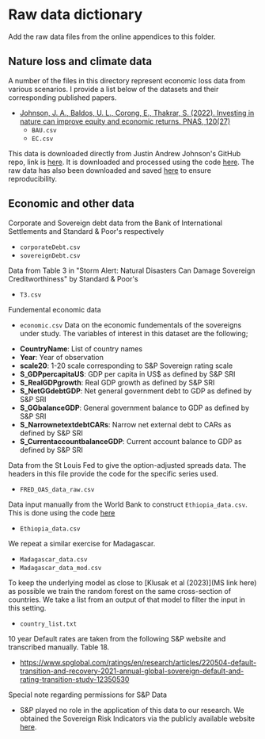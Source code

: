 # Raw data dictionary

Add the raw data files from the online appendices to this folder. 

## Nature loss and climate data

A number of the files in this directory represent economic loss data from various scenarios. I provide a list below of the datasets and their corresponding published papers.

* [Johnson, J. A., Baldos, U. L., Corong, E., Thakrar, S. (2022). Investing in nature can improve equity and economic returns. PNAS, 120(27)](https://www.pnas.org/doi/10.1073/pnas.2220401120#supplementary-materials)
    - `BAU.csv` 
    - `EC.csv` 

This data is downloaded directly from Justin Andrew Johnson's GitHub repo, link is [here](https://github.com/jandrewjohnson/gtap_invest/blob/0.9.1/gtap_invest/gtap_aez/PNAS-Sep22-Oct28aedits/results/res/GDPR.csv). It is downloaded and processed using the code [here](src/get_GDP_data.r). The raw data has also been downloaded and saved [here](data/GDPR.csv) to ensure reproducibility.

## Economic and other data

Corporate and Sovereign debt data from the Bank of International Settlements and Standard & Poor's respectively
- `corporateDebt.csv`
- `sovereignDebt.csv`

Data from Table 3 in "Storm Alert: Natural Disasters Can Damage Sovereign Creditworthiness" by Standard & Poor's
- `T3.csv`

Fundemental economic data
- `economic.csv`
Data on the economic fundementals of the sovereigns under study. The variables of interest in this dataset are the following;
* **CountryName**: List of country names
* **Year**: Year of observation
* **scale20**: 1-20 scale corresponding to S&P Sovereign rating scale
* **S_GDPpercapitaUS**: GDP per capita in US$ as defined by S&P SRI
* **S_RealGDPgrowth**: Real GDP growth as defined by S&P SRI
* **S_NetGGdebtGDP**: Net general government debt to GDP as defined by S&P SRI
* **S_GGbalanceGDP**: General government balance to GDP as defined by S&P SRI
* **S_NarrownetextdebtCARs**: Narrow net external debt to CARs as defined by S&P SRI
* **S_CurrentaccountbalanceGDP**: Current account balance to GDP as defined by S&P SRI

Data from the St Louis Fed to give the option-adjusted spreads data. The headers in this file provide the code for the specific series used. 
-  `FRED_OAS_data_raw.csv`

Data input manually from the World Bank to construct `Ethiopia_data.csv`. This is done using the code [here](src\construct_ethiopia_data.r)
-   `Ethiopia_data.csv`

We repeat a similar exercise for Madagascar. 
-   `Madagascar_data.csv`
-   `Madagascar_data_mod.csv`

To keep the underlying model as close to [Klusak et al (2023)](MS link here) as possible we train the random forest on the same cross-section of countries. We take a list from an output of that model to filter the input in this setting.
-   `country_list.txt`

10 year Default rates are taken from the following S&P website and transcribed manually. Table 18.
- https://www.spglobal.com/ratings/en/research/articles/220504-default-transition-and-recovery-2021-annual-global-sovereign-default-and-rating-transition-study-12350530 

Special note regarding permissions for S&P Data
- S&P played no role in the application of this data to our research. We obtained the Sovereign Risk Indicators via the publicly available website [here](https://disclosure.spglobal.com/sri/). 